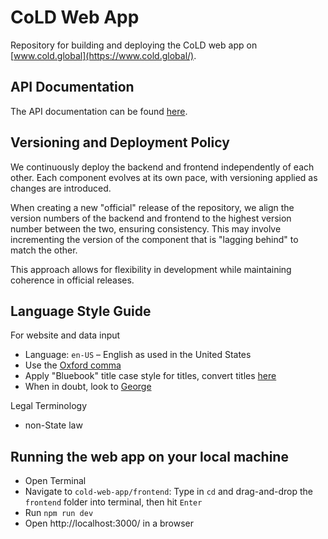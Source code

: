 # CoLD Web App

Repository for building and deploying the CoLD web app on [www.cold.global](https://www.cold.global/).

## API Documentation

The API documentation can be found [here](https://cold-backend-alpha.livelyisland-3dd94f86.switzerlandnorth.azurecontainerapps.io/api/v1/docs).

## Versioning and Deployment Policy

We continuously deploy the backend and frontend independently of each other. Each component evolves at its own pace, with versioning applied as changes are introduced.

When creating a new "official" release of the repository, we align the version numbers of the backend and frontend to the highest version number between the two, ensuring consistency. This may involve incrementing the version of the component that is "lagging behind" to match the other.

This approach allows for flexibility in development while maintaining coherence in official releases.

## Language Style Guide

For website and data input

- Language: `en-US` – English as used in the United States
- Use the [Oxford comma](https://en.wikipedia.org/wiki/Serial_comma)
- Apply "Bluebook" title case style for titles, convert titles [here](https://titlecaseconverter.com/)
- When in doubt, look to [George](https://en.wikipedia.org/wiki/Politics_and_the_English_Language#Remedy_of_Six_Rules)

Legal Terminology

- non-State law

## Running the web app on your local machine

- Open Terminal
- Navigate to `cold-web-app/frontend`: Type in `cd` and drag-and-drop the `frontend` folder into terminal, then hit `Enter`
- Run `npm run dev`
- Open http://localhost:3000/ in a browser
